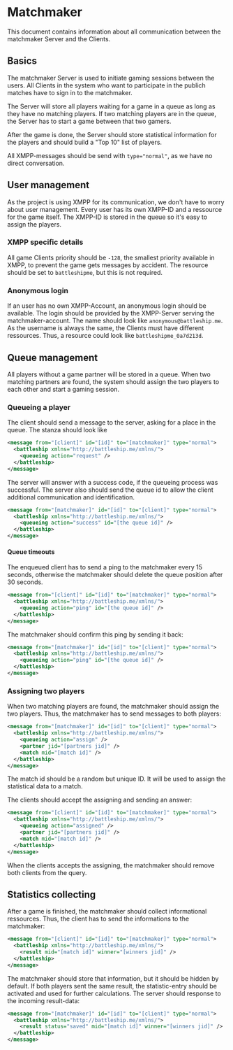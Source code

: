 # Matchmaker

This document contains information about all communication between the matchmaker Server and the Clients.

## Basics

The matchmaker Server is used to initiate gaming sessions between the users. All Clients in the system who want to participate in the publich matches have to sign in to the matchmaker.

The Server will store all players waiting for a game in a queue as long as they have no matching players. If two matching players are in the queue, the Server has to start a game between that two gamers.

After the game is done, the Server should store statistical information for the players and should build a "Top 10" list of players.

All XMPP-messages should be send with ```type="normal"```, as we have no direct conversation.

## User management

As the project is using XMPP for its communication, we don't have to worry about user management. Every user has its own XMPP-ID and a ressource for the game itself. The XMPP-ID is stored in the queue so it's easy to assign the players.


### XMPP specific details

All game Clients priority should be ```-128```, the smallest priority available in XMPP, to prevent the game gets messages by accident. The resource should be set to ```battleshipme```, but this is not required.

### Anonymous login

If an user has no own XMPP-Account, an anonymous login should be available. The login should be provided by the XMPP-Server serving the matchmaker-account. The name should look like ```anonymous@battleship.me```. As the username is always the same, the Clients must have different ressources. Thus, a resource could look like ```battleshipme_0a7d213d```.

## Queue management

All players without a game partner will be stored in a queue. When two matching partners are found, the system should assign the two players to each other and start a gaming session.

### Queueing a player

The client should send a message to the server, asking for a place in the queue. The stanza should look like

```xml
<message from="[client]" id="[id]" to="[matchmaker]" type="normal">
  <battleship xmlns="http://battleship.me/xmlns/">
    <queueing action="request" />
  </battleship>
</message>
```

The server will answer with a success code, if the queueing process was successful. The server also should send the queue id to allow the client additional communication and identification.

```xml
<message from="[matchmaker]" id="[id]" to="[client]" type="normal">
  <battleship xmlns="http://battleship.me/xmlns/">
    <queueing action="success" id="[the queue id]" />
  </battleship>
</message>
```

#### Queue timeouts

The enqueued client has to send a ping to the matchmaker every 15 seconds, otherwise the matchmaker should delete the queue position after 30 seconds.

```xml
<message from="[client]" id="[id]" to="[matchmaker]" type="normal">
  <battleship xmlns="http://battleship.me/xmlns/">
    <queueing action="ping" id="[the queue id]" />
  </battleship>
</message>
```

The matchmaker should confirm this ping by sending it back:

```xml
<message from="[matchmaker]" id="[id]" to="[client]" type="normal">
  <battleship xmlns="http://battleship.me/xmlns/">
    <queueing action="ping" id="[the queue id]" />
  </battleship>
</message>
```

### Assigning two players

When two matching players are found, the matchmaker should assign the two players. Thus, the matchmaker has to send messages to both players:

```xml
<message from="[matchmaker]" id="[id]" to="[client]" type="normal">
  <battleship xmlns="http://battleship.me/xmlns/">
    <queueing action="assign" />
    <partner jid="[partners jid]" />
    <match mid="[match id]" />
  </battleship>
</message>
```

The match id should be a random but unique ID. It will be used to assign the statistical data to a match.

The clients should accept the assigning and sending an answer:

```xml
<message from="[client]" id="[id]" to="[matchmaker]" type="normal">
  <battleship xmlns="http://battleship.me/xmlns/">
    <queueing action="assigned" />
    <partner jid="[partners jid]" />
    <match mid="[match id]" />
  </battleship>
</message>
```

When the clients accepts the assigning, the matchmaker should remove both clients from the query.

## Statistics collecting

After a game is finished, the matchmaker should collect informational ressources. Thus, the client has to send the informations to the matchmaker:

```xml
<message from="[client]" id="[id]" to="[matchmaker]" type="normal">
  <battleship xmlns="http://battleship.me/xmlns/">
    <result mid="[match id]" winner="[winners jid]" />
  </battleship>
</message>
```

The matchmaker should store that information, but it should be hidden by default. If both players sent the same result, the statistic-entry should be activated and used for further calculations. The server should response to the incoming result-data:

```xml
<message from="[matchmaker]" id="[id]" to="[client]" type="normal">
  <battleship xmlns="http://battleship.me/xmlns/">
    <result status="saved" mid="[match id]" winner="[winners jid]" />
  </battleship>
</message>
```
